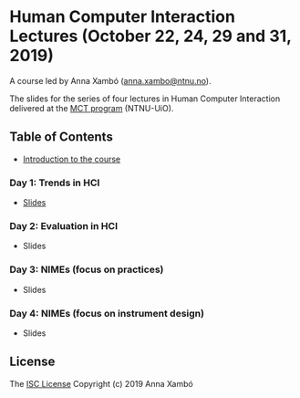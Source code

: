 # Human Computer Interaction Lectures (October 22, 24, 29 and 31, 2019)

A course led by Anna Xambó (anna.xambo@ntnu.no).

The slides for the series of four lectures in Human Computer Interaction delivered at the [MCT program](https://www.ntnu.edu/studies/mmct) (NTNU-UiO).

## Table of Contents

* [Introduction to the course](MCT4000-PCW-introduction)

### Day 1: Trends in HCI

* [Slides](MCT4000-HCI-day1)

### Day 2: Evaluation in HCI

* Slides
	
### Day 3: NIMEs (focus on practices)

* Slides
 
### Day 4: NIMEs (focus on instrument design)

* Slides

## License

The [ISC License](http://opensource.org/licenses/ISC) Copyright (c) 2019 Anna Xambó
